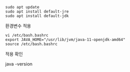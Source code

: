 ```shell
sudo apt update
sudo apt install default-jre
sudo apt install default-jdk
```

환경변수 적용

```shell
vi /etc/bash.bashrc
export JAVA_HOME="/usr/lib/jvm/java-11-openjdk-amd64"
source /etc/bash.bashrc
```

적용 확인

java -version